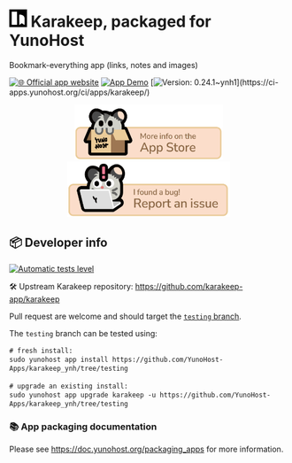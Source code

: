 <!--
N.B.: This README was automatically generated by <https://github.com/YunoHost/apps_tools/blob/main/readme_generator>
It shall NOT be edited by hand.
-->

<h1>
  <img src="https://raw.githubusercontent.com/YunoHost/apps/main/logos/karakeep.png" width="32px" alt="Logo of Karakeep">
  Karakeep, packaged for YunoHost
</h1>

Bookmark-everything app (links, notes and images)

[![🌐 Official app website](https://img.shields.io/badge/Official_app_website-darkgreen?style=for-the-badge)](https://karakeep.app/)
[![App Demo](https://img.shields.io/badge/App_Demo-blue?style=for-the-badge)](https://try.karakeep.app/signin)
[![Version: 0.24.1~ynh1](https://img.shields.io/badge/Version-0.24.1~ynh1-rgba(0,150,0,1)?style=for-the-badge)](https://ci-apps.yunohost.org/ci/apps/karakeep/)

<div align="center">
<a href="https://apps.yunohost.org/app/karakeep"><img height="100px" src="https://github.com/YunoHost/yunohost-artwork/raw/refs/heads/main/badges/neopossum-badges/badge_more_info_on_the_appstore.svg"/></a>
<a href="https://github.com/YunoHost-Apps/karakeep_ynh/issues"><img height="100px" src="https://github.com/YunoHost/yunohost-artwork/raw/refs/heads/main/badges/neopossum-badges/badge_report_an_issue.svg"/></a>
</div>

## 📦 Developer info

[![Automatic tests level](https://apps.yunohost.org/badge/cilevel/karakeep)](https://ci-apps.yunohost.org/ci/apps/karakeep/)

🛠️ Upstream Karakeep repository: <https://github.com/karakeep-app/karakeep>

Pull request are welcome and should target the [`testing` branch](https://github.com/YunoHost-Apps/karakeep_ynh/tree/testing).

The `testing` branch can be tested using:
```
# fresh install:
sudo yunohost app install https://github.com/YunoHost-Apps/karakeep_ynh/tree/testing

# upgrade an existing install:
sudo yunohost app upgrade karakeep -u https://github.com/YunoHost-Apps/karakeep_ynh/tree/testing
```

### 📚 App packaging documentation

Please see <https://doc.yunohost.org/packaging_apps> for more information.